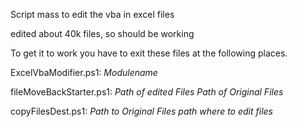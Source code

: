 Script mass to edit the vba in excel files

edited about 40k files, so should be working

To get it to work you have to exit these files at the following places.

ExcelVbaModifier.ps1: *Modulename*

fileMoveBackStarter.ps1: *Path of edited Files* *Path of Original Files*

copyFilesDest.ps1: *Path to Original Files* *path where to edit files*
